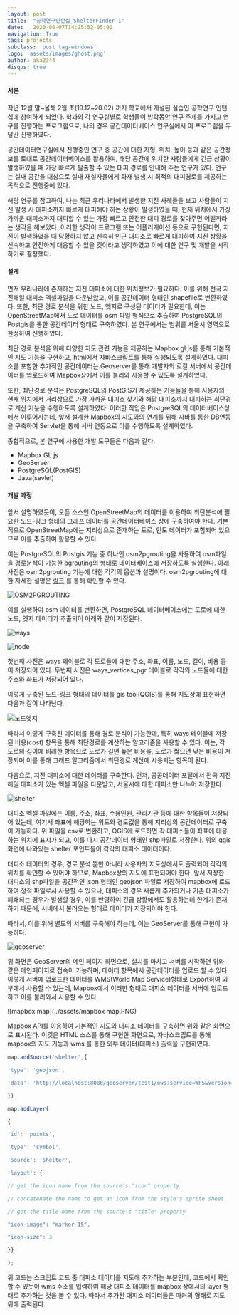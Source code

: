 ```yaml
---
layout: post
title:  "공학연구인턴십_ShelterFinder-1"
date:   2020-06-07T14:25:52-05:00
navigation: True
tags: projects
subclass: 'post tag-windows'
logo: 'assets/images/ghost.png'
author: aka2344
disqus: true
---
```


#### 서론

작년 12월 말~올해 2월 초(19.12~20.02) 까지 학교에서 개설된 실습인 공학연구 인턴십에 참여하게 되었다. 학과의 각 연구실별로 학생들이 방학동안 연구 주제를 가지고 연구를 진행하는 프로그램으로, 나의 경우 공간데이터베이스 연구실에서 이 프로그램을 두 달간 진행하였다.

공간데이터연구실에서 진행중인 연구 중 공간에 대한 지형, 위치, 높이 등과 같은 공간정보를 토대로 공간데이터베이스를 활용하여, 해당 공간에 위치한 사람들에게 긴급 상황이 발생하였을 때 가장 빠르게 탈출할 수 있는 대피 경로를 안내해 주는 연구가 있다. 연구는 실내 공간을 대상으로 실내 재실자들에게 화재 발생 시 최적의 대피경로를 제공하는 목적으로 진행중에 있다. 

해당 연구를 참고하여, 나는 최근 우리나라에서 발생한 지진 사례들을 보고 사람들이 지진 발생 시 대피소까지 빠르게 대피해야 하는 상황이 발생하였을 때, 현재 위치에서 가장 가까운 대피소까지 대피할 수 있는 가장 빠르고 안전한 대피 경로를 찾아주면 어떨까라는 생각을 해보았다. 이러한 생각이 프로그램 또는 어플리케이션 등으로 구현된다면, 지진이 발생하였을 때 당황하지 않고 신속히 인근 대피소로 빠르게 대피하여 지진 상황을 신속하고 안전하게 대응할 수 있을 것이라고 생각하였고 이에 대한 연구 및 개발을 시작하기로 결정했다.



#### 설계

먼저 우리나라에 존재하는 지진 대피소에 대한 위치정보가 필요하다. 이를 위해 전국 지진해일 대피소 엑셀파일을 다운받았고, 이를 공간데이터 형태인 shapefile로 변환하였다. 또한, 최단 경로 분석을 위한 노드, 엣지로 구성된 데이터가 필요한데, 이는 OpenStreetMap에서 도로 데이터를 osm 파일 형식으로 추출하여 PostgreSQL의 Postgis를 통한 공간데이터 형태로 구축하였다. 본 연구에서는 범위를 서울시 영역으로 한정하여 진행하였다.

최단 경로 분석을 위해 다양한 지도 관련 기능을 제공하는 Mapbox gl js를 통해 기본적인 지도 기능을 구현하고,  html에서 자바스크립트를 통해 실행되도록 설계하였다. 대피소를 포함한 추가적인 공간데이터는 Geoserver를 통해 개발자의 로컬 서버에서 공간데이터를 업로드하여 Mapbox상에서 이를 불러와 사용할 수 있도록 설계하였다.

 또한, 최단경로 분석은 PostgreSQL의 PostGIS가 제공하는 기능들을 통해 사용자의 현재 위치에서 거리상으로 가장 가까운 대피소 찾기와 해당 대피소까지 대피하는 최단경로 계산 기능을 수행하도록 설계하였다. 이러한 작업은 PostgreSQL의 데이터베이스상에서 이루어지는데, 앞서 설계한 Mapbox의 지도와의 연계를 위해 자바를 통한 DB연동을 구축하여 Servlet을 통해 서버 연동으로 이를 수행하도록 설계하였다.

종합적으로, 본 연구에 사용한 개발 도구들은 다음과 같다.

- Mapbox GL js
- GeoServer
- PostgreSQL(PostGIS)
- Java(sevlet)



#### 개발 과정

앞서 설명하였듯이, 오픈 소스인 OpenStreetMap의 데이터를 이용하여 최단분석에 필요한 노드-링크 형태의 그래프 데이터를 공간데이터베이스 상에 구축하여야 한다. 기본적으로 OpenStreetMap에는 지리상으로 존재하는 도로, 인도 데이터가 포함되어 있으므로 이를 추출하여 활용할 수 있다.

이는 PostgreSQL의 Postgis 기능 중 하나인 osm2pgrouting을 사용하여 osm파일을 경로분석이 가능한 pgrouting의 형태로 데이터베이스에 저장하도록 실행한다. 아래 사진은 osm2pgrouting 기능에 대한 각각의 옵션과 설명이다. osm2pgrouting에 대한 자세한 설명은 [링크](https://github.com/pgRouting/osm2pgrouting/wiki/Documentation-for-osm2pgrouting-v2.2) 를 통해 확인할 수 있다.

![OSM2PGROUTING](../assets/OSM2PGROUTING.PNG)

이를 실행하여 osm 데이터를 변환하면, PostgreSQL 데이터베이스에는 도로에 대한 노드, 엣지 데이터가 추출되어 아래와 같이 저장된다. 

![ways](../assets/ways.jpg)

![node](../assets/node.jpg)

첫번째 사진은 ways 테이블로 각 도로들에 대한 주소, 좌표, 이름, 노드, 길이,  비용 등이 저장되어 있다. 두번째 사진은 ways_vertices_pgr 테이블로 각각의 노드들에 대한 주소와 좌표가 저장되어 있다.

이렇게 구축된 노드-링크 형태의 데이터를 gis tool(QGIS)를 통해 지도상에 표현하면 다음과 같이 나타난다.

![노드엣지](../assets/nodeedge.jpg)

따라서 이렇게 구축된 데이터를 통해 경로 분석이 가능한데, 특히 ways 테이블에 저장된 비용(cost) 항목을 통해 최단경로를 계산하는 알고리즘을 사용할 수 있다. 이는, 각 도로의 길이에 비례한 항목으로 도로가 길면 높은 비용을, 도로가 짧으면 낮은 비용이 저장되며 이를 통해 그래프 알고리즘에서 최단경로 계산에 사용되는 항목이 된다.



다음으로, 지진 대피소에 대한 데이터를 구축한다.  먼저, 공공데이터 포털에서 전국 지진해일 대피소가 있는 엑셀 파일을 다운받고, 서울시에 대한 대피소만 나누어 저장한다. 

![shelter](../assets/shelter.PNG)

대피소 엑셀 파일에는 이름, 주소, 좌표, 수용인원, 관리기관 등에 대한 항목들이 저장되어 있는데, 여기서 좌표에 해당하는 위도와 경도값을 통해 지리상의 공간데이터로 구축이 가능하다. 위 파일을 csv로 변환하고, QGIS에 로드하면 각 대피소들이 좌표에 대응하는 위치에 표시가 되고, 이를 다시 공간데이터 형태인 shp파일로 저장한다. 위의 qgis 화면에 나와있는 shelter 포인트들이 각각의 대피소 데이터이다. 

대피소 데이터의 경우, 경로 분석 뿐만 아니라 사용자의 지도상에서도 출력되어 각각의 위치를 확인할 수 있어야 하므로, Mapbox상의 지도에 표현되어야 한다. 앞서 저장한 대피소의 shp파일을 공간적인 json 형태인 geojson 파일로 저장하여 mapbox에 로드하여 정적 파일로서 사용할 수 있으나, 대피소의 경우 새롭게 추가되거나 기존 대피소가 폐쇄되는 경우가 발생할 경우, 이를 반영하여 긴급 상황에서도 활용하는데 한계가 존재하기 때문에, 서버에서 불러오는 형태로 데이터가 저장되어야 한다.

따라서, 이를 위해 별도의 서버를 구축해야 하는데, 이는 GeoServer를 통해 구현이 가능하다.

![geoserver](../assets/geoserver.PNG)

위 화면은 GeoServer의 메인 페이지 화면으로, 설치를 마치고 서버를 시작하면 위와 같은 메인페이지로 접속이 가능하며, 데이터 항목에서 공간데이터를 업로드 할 수 있다. 이렇게 서버에 업로드한 데이터를 WMS(World Map Service)형태로 Export하여 외부에서 사용할 수 있는데, Mapbox에서 이러한 형태로 대피소 데이터를 서버에 업로드하고 이를 불러와서 사용할 수 있다.

![mapbox map](../assets/mapbox map.PNG)

Mapbox API를 이용하여 기본적인 지도와 대피소 데이터를 구축하면 위와 같은 화면으로 표시된다. 이것은 HTML 소스를 통해 구현한 화면으로, 자바스크립트를 통해 mapbox의 지도 기능과 wms 를 통한 외부 데이터(대피소) 출력을 구현하였다.

```javascript
map.addSource('shelter',{

'type': 'geojson',

'data': 'http://localhost:8080/geoserver/test1/ows?service=WFS&version=1.0.0&request=GetFeature&typeName=test1:shel_seoul&maxFeatures=3000&outputFormat=application/json'

})

map.addLayer(

{

'id': 'points',

'type': 'symbol',

'source': 'shelter',

'layout': {

// get the icon name from the source's "icon" property

// concatenate the name to get an icon from the style's sprite sheet

// get the title name from the source's "title" property

"icon-image": "marker-15",

"icon-size": 3

}} 

);
```



위 코드는 스크립트 코드 중 대피소 데이터를 지도에 추가하는 부분인데, 코드에서 확인할 수 있듯이 wms 주소를 입력하여 해당 대피소 데이터를 mapbox 상에서의 layer 형태로 추가하는 것을 볼 수 있다. 따라서 추가된 대피소 데이터들은 마커의 형태로 지도 위에 출력된다.	